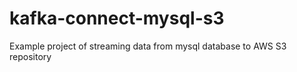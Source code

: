 # kafka-connect-mysql-s3
Example project of streaming data from mysql database to AWS S3 repository
